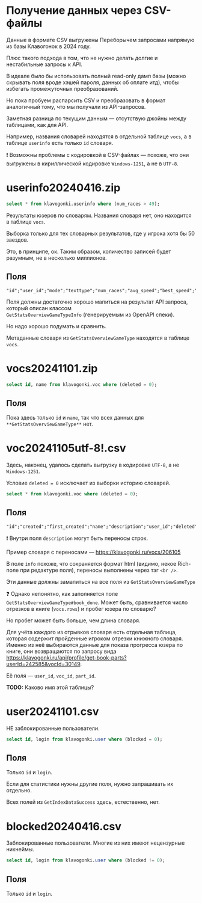 # Получение данных через CSV-файлы

Данные в формате CSV выгружены Переборычем запросами напрямую из базы Клавогонок в 2024 году.

Плюс такого подхода в том, что не нужно делать долгие и нестабильные запросы к API.

В идеале было бы использовать полный read-only дамп базы (можно скрывать поля вроде хэшей пароля, данных об оплате итд),
чтобы избегать промежуточных преобразований.

Но пока пробуем распарсить CSV и преобразовать в формат аналогичный тому, что мы получали из API-запросов.

Заметная разница по текущим данным — отсутствую джойны между таблицами, как для API.

Например, названия словарей находятся в отдельной таблице `vocs`, а в таблице `userinfo` есть только `id` словаря. 


:exclamation: Возможны проблемы с кодировкой в CSV-файлах — похоже, что они выгружены в кириллической кодировке
`Windows-1251`, а не в `UTF-8`.

# userinfo20240416.zip 

```sql
select * from klavogonki.userinfo where (num_races > 49);
```

Результаты юзеров по словарям. Названия словаря нет, оно находится в таблице `vocs`.

Выборка только для тех словарных результатов, где у игрока хотя бы 50 заездов. 

Это, в принципе, ок. Таким образом, количество записей будет разумным, не в несколько миллионов. 

## Поля

```csv
"id";"user_id";"mode";"texttype";"num_races";"avg_speed";"best_speed";"avg_error";"haul";"qual";"dirty";"updated"
```

Поля должны достаточно хорошо мапиться на результат API запроса, который описан классом  
`GetStatsOverviewGameTypeInfo` (генерируемым из OpenAPI спеки).

Но надо хорошо подумать и сравнить.

Метаданные словаря из `GetStatsOverviewGameType` находятся в таблице `vocs`. 

# vocs20241101.zip

```sql
select id, name from klavogonki.voc where (deleted = 0);
```

## Поля

Пока здесь только `id` и `name`, так что всех данных для `**GetStatsOverviewGameType**` нет.

# voc20241105utf-8!.csv

Здесь, наконец, удалось сделать выгрузку в кодировке `UTF-8`, а не `Windows-1251`.

Условие `deleted = 0` исключает из выборки историю словарей. 

```sql
select * from klavogonki.voc where (deleted = 0);
```

## Поля

```csv
"id";"created";"first_created";"name";"description";"user_id";"deleted";"rating";"rating_cnt";"url";"rows";"symbols";"type";"edit_for";"import";"difficulty";"public";"popularity";"info"
```

:exclamation: Внутри поля `description` могут быть переносы строк.  

Пример словаря с переносами — https://klavogonki.ru/vocs/206105

В поле `info` похоже, что сохраняется формат html (видимо, некое Rich-поле при редактуре поля),
переносы выполнены через тэг `<br />`. 

Эти данные должны замапиться на все поля из `GetStatsOverviewGameType`

:question: Однако непонятно, как заполняется поле `GetStatsOverviewGameType#book_done`.
Может быть, сравнивается число отрезков в книге (`vocs.rows`) и пробег юзера по словарю?

Но пробег может быть больше, чем длина словаря.

Для учёта каждого из отрывков словаря есть отдельная таблица, которая содержит пройденные игроком отрезки 
книжного словаря. Именно из неё выбираются данные для показа прогресса юзера по книге,
они возвращаются по запросу вида https://klavogonki.ru/api/profile/get-book-parts?userId=242585&vocId=30149.

Её поля — `user_id`, `voc_id`, `part_id`.

**TODO:** Каково имя этой таблицы?


# user20241101.csv

НЕ заблокированные пользователи.

```sql
select id, login from klavogonki.user where (blocked = 0);
```

## Поля
Только `id` и `login`.

Если для статистики нужны другие поля, нужно запрашивать их отдельно.

Всех полей из `GetIndexDataSuccess` здесь, естественно, нет.

# blocked20240416.csv

Заблокированные пользователи.
Многие из них имеют нецензурные никнеймы.

```sql
select id, login from klavogonki.user where (blocked != 0);
```

## Поля
Только `id` и `login`.
